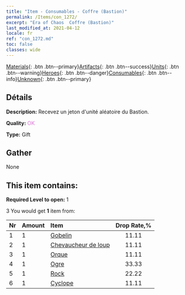 ```yaml
---
title: "Item - Consumables - Coffre (Bastion)"
permalink: /Items/con_1272/
excerpt: "Era of Chaos  Coffre (Bastion)"
last_modified_at: 2021-04-12
locale: fr
ref: "con_1272.md"
toc: false
classes: wide
---
```

 [Materials](/fr/Items/){: .btn .btn--primary}[Artifacts](/fr/Items/Artifacts/){: .btn .btn--success}[Units](/fr/Items/Units/){: .btn .btn--warning}[Heroes](/fr/Items/Heroes/){: .btn .btn--danger}[Consumables](/fr/Items/Consumables/){: .btn .btn--info}[Unknown](/fr/Items/Unknown/){: .btn .btn--primary}

## Détails
 **Description:** Recevez un jeton d'unité aléatoire du Bastion.

 **Quality:** <span style="color: #DA70D6">OK</span>

 **Type:** Gift

## Gather

  None

## This item contains:

 **Required Level to open:** 1

 3 You would get **1** item  from:

  | Nr | Amount |     Item    | Drop Rate,% |
  |:---|:-------|:------------|:---------:|
  | 1 | 1 | [Gobelin](/fr/Items/unt_217/) | 11.11 | 
  | 2 | 1 | [Chevaucheur de loup](/fr/Items/unt_218/) | 11.11 | 
  | 3 | 1 | [Orque](/fr/Items/unt_219/) | 11.11 | 
  | 4 | 1 | [Ogre](/fr/Items/unt_220/) | 33.33 | 
  | 5 | 1 | [Rock](/fr/Items/unt_221/) | 22.22 | 
  | 6 | 1 | [Cyclope](/fr/Items/unt_222/) | 11.11 | 
